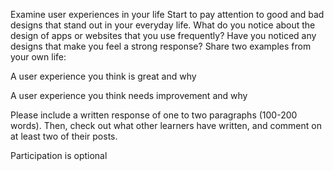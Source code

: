 Examine user experiences in your life
Start to pay attention to good and bad designs that stand out in your everyday life. What do you notice about the design of apps or websites that you use frequently? Have you noticed any designs that make you feel a strong response? Share two examples from your own life:

A user experience you think is great and why

A user experience you think needs improvement and why

Please include a written response of one to two paragraphs (100-200 words). Then, check out what other learners have written, and comment on at least two of their posts.

Participation is optional